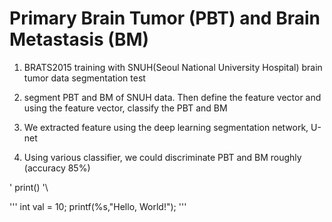 # Primary Brain Tumor (PBT) and Brain Metastasis (BM)
1. BRATS2015 training with SNUH(Seoul National University Hospital) brain tumor data segmentation test

2. segment PBT and BM of SNUH data. Then define the feature vector and using the feature vector, classify the PBT and BM

3. We extracted feature using the deep learning segmentation network, U-net

4. Using various classifier, we could discriminate PBT and BM roughly (accuracy 85%)

\'
print()
'\


''' 
int val = 10;
printf(%s,"Hello, World!");
'''

